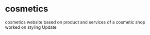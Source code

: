 # cosmetics
cosmetics website based on product and services of a cosmetic shop
worked on styling
Update
